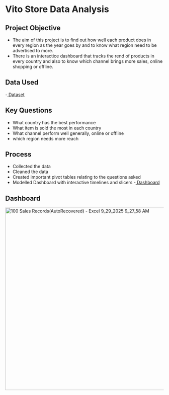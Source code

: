 # Vito Store Data Analysis

## Project Objective
- The aim of this project is to find out how well each product does in every region as the year goes by and to know what region need to be advertised to more. 
- There is an interactice dashboard that tracks the rend of products in every country and also to know which channel brings more sales, online shopping or offline.
  
## Data Used
-<a href="https://github.com/Tumigirl/Data-Analysis-Project/blob/main/100%20Sales%20Records(AutoRecovered).xlsx"> Dataset <a>


## Key Questions
- What country has the best performance
- What item is sold the most in each country
- What channel perform well generally, online or offline
- which region needs more reach

## Process
- Collected the data
- Cleaned the data
- Created important pivot tables relating to the questions asked
- Modelled Dashboard with interactive timelines and slicers
-<a href="https://github.com/Tumigirl/Data-Analysis-Project/blob/main/100%20Sales%20Records(AutoRecovered)%20-%20Excel%209_29_2025%209_27_58%20AM.png"> Dashboard <a>

## Dashboard
<img width="1335" height="580" alt="100 Sales Records(AutoRecovered) - Excel 9_29_2025 9_27_58 AM" src="https://github.com/user-attachments/assets/59861534-d7d4-44f5-9aad-d3ef3f53f935" />

